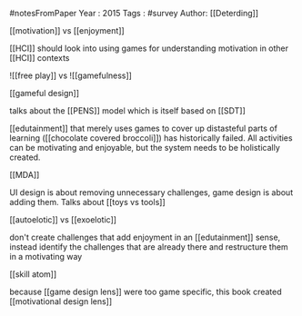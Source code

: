 #notesFromPaper
Year   : 2015
Tags   : #survey
Author: [[Deterding]]

[[motivation]] vs [[enjoyment]]

[[HCI]] should look into using games for understanding motivation in other [[HCI]] contexts

![[free play]] vs ![[gamefulness]]

[[gameful design]]

talks about the [[PENS]] model which is itself based on [[SDT]]

[[edutainment]] that merely uses games to cover up distasteful parts of learning ([[chocolate covered broccoli]]) has historically failed. All activities can be motivating and enjoyable, but the system needs to be holistically created.

[[MDA]]

UI design is about removing unnecessary challenges, game design is about adding them. Talks about [[toys vs tools]]

[[autoelotic]] vs [[exoelotic]]

don't create challenges that add enjoyment in an [[edutainment]] sense, instead identify the challenges that are already there and restructure them in a motivating way

[[skill atom]]

because [[game design lens]] were too game specific, this book created [[motivational design lens]]
